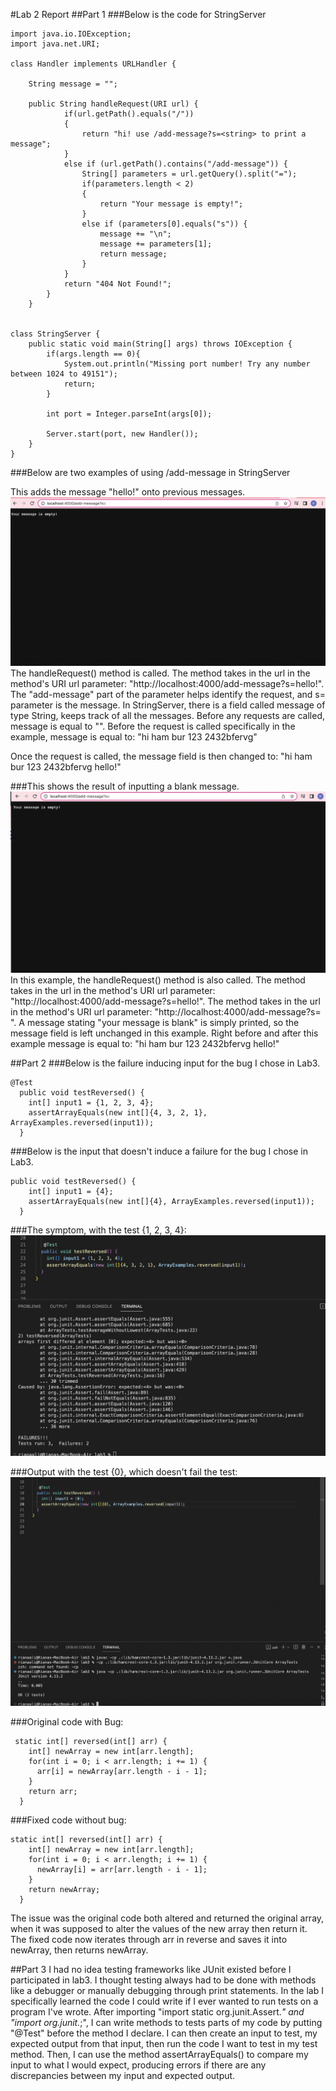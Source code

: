 #Lab 2 Report
##Part 1
###Below is the code for StringServer

```
import java.io.IOException;
import java.net.URI;

class Handler implements URLHandler {
    
    String message = "";

    public String handleRequest(URI url) {
            if(url.getPath().equals("/"))
            {
                return "hi! use /add-message?s=<string> to print a message";
            }
            else if (url.getPath().contains("/add-message")) {
                String[] parameters = url.getQuery().split("=");
                if(parameters.length < 2)
                {
                    return "Your message is empty!";
                }
                else if (parameters[0].equals("s")) {
                    message += "\n";
                    message += parameters[1];
                    return message;
                }
            }
            return "404 Not Found!";
        }
    }


class StringServer {
    public static void main(String[] args) throws IOException {
        if(args.length == 0){
            System.out.println("Missing port number! Try any number between 1024 to 49151");
            return;
        }

        int port = Integer.parseInt(args[0]);

        Server.start(port, new Handler());
    }
}
```

###Below are two examples of using /add-message in StringServer

This adds the message "hello!" onto previous messages.
![Image](lab2screen2.png)
The handleRequest() method is called. The method takes in the url in the method's URI url parameter: "http://localhost:4000/add-message?s=hello!". 
The "add-message" part of the parameter helps identify the request, and s= parameter is the message. In StringServer, there is a field called message 
of type String, keeps track of all the messages. Before any requests are called, message is equal to "". 
Before the request is called specifically in the example, message is equal to: 
"hi
ham
bur
123
2432bfervg"

Once the request is called, the message field is then changed to:
"hi
ham
bur
123
2432bfervg
hello!"


###This shows the result of inputting a blank  message.
![Image](lab2screen3.png)
In this example, the handleRequest() method is also called. The method takes in the url in the method's URI url parameter: "http://localhost:4000/add-message?s=hello!".
The method takes in the url in the method's URI url parameter: "http://localhost:4000/add-message?s=  ". 
A message stating "your message is blank" is simply printed, so the message field is left unchanged in this example. 
Right before and after this example message is equal to:
"hi
ham
bur
123
2432bfervg
hello!"

##Part 2
###Below is the failure inducing input for the bug I chose in Lab3.
```
@Test
  public void testReversed() {
    int[] input1 = {1, 2, 3, 4};
    assertArrayEquals(new int[]{4, 3, 2, 1}, ArrayExamples.reversed(input1));
  }
```
###Below is the input that doesn't induce a failure for the bug I chose in Lab3.
```
public void testReversed() {
    int[] input1 = {4};
    assertArrayEquals(new int[]{4}, ArrayExamples.reversed(input1));
  }
```

###The symptom, with the test {1, 2, 3, 4}:
![Image](lab2screen5.png)

###Output with the test {0}, which doesn't fail the test:
![Image](lab2screen4.png)

###Original code with Bug:
```
 static int[] reversed(int[] arr) {
    int[] newArray = new int[arr.length];
    for(int i = 0; i < arr.length; i += 1) {
      arr[i] = newArray[arr.length - i - 1];
    }
    return arr;
  }
```

###Fixed code without bug:
```
static int[] reversed(int[] arr) {
    int[] newArray = new int[arr.length];
    for(int i = 0; i < arr.length; i += 1) {
      newArray[i] = arr[arr.length - i - 1];
    }
    return newArray;
  }
```
The issue was the original code both altered and returned the original array, when it was supposed to alter the values of the new array 
then return it. The fixed code now iterates through arr in reverse and saves it into newArray, then returns newArray.




##Part 3
I had no idea testing frameworks like JUnit existed before I participated in lab3. I thought testing always had to be done with methods like a debugger or manually debugging
through print statements. In the lab I specifically learned the code I could write if I ever wanted to run tests on a program I've wrote. After importing 
"import static org.junit.Assert.*" and "import org.junit.*;", I can write methods to tests parts of my code by putting "@Test" before the method I declare. 
I can then create an input to test, my expected output from that input, then run the code I want to test in my test method.
Then, I can use the method assertArrayEquals() to compare my input to what I would expect, producing errors if there are any discrepancies
between my input and expected output.

